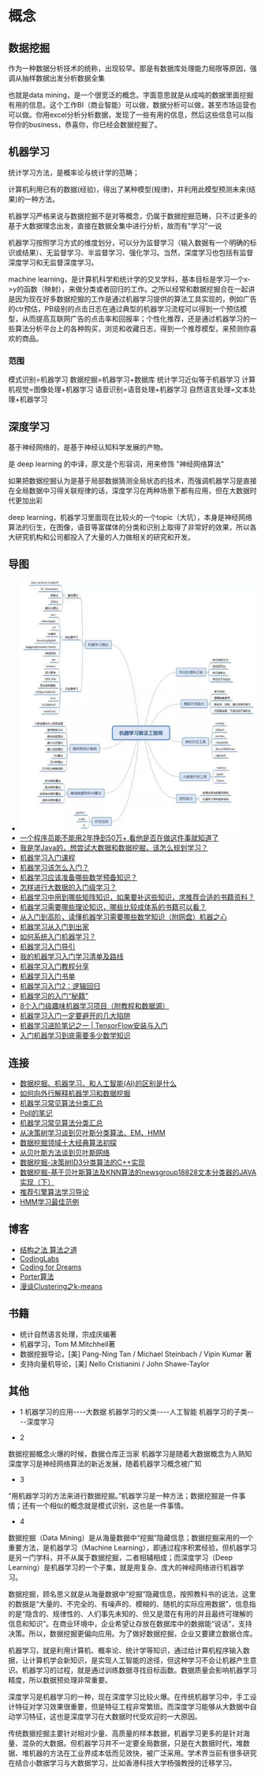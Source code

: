 #   概念


##  数据挖掘

作为一种数据分析技术的统称，出现较早。那是有数据库处理能力局限等原因，强调从抽样数据出发分析数据全集

也就是data mining，是一个很宽泛的概念。字面意思就是从成吨的数据里面挖掘有用的信息。这个工作BI（商业智能）可以做，数据分析可以做，甚至市场运营也可以做。你用excel分析分析数据，发现了一些有用的信息，然后这些信息可以指导你的business，恭喜你，你已经会数据挖掘了。


##  机器学习

统计学习方法，是概率论与统计学的范畴；

计算机利用已有的数据(经验)，得出了某种模型(规律)，并利用此模型预测未来(结果)的一种方法。

机器学习严格来说与数据挖掘不是对等概念，仍属于数据挖掘范畴，只不过更多的基于大数据理念出发，直接在数据全集中进行分析，故而有"学习"一说

机器学习按照学习方式的维度划分，可以分为监督学习（输入数据有一个明确的标识或结果）、无监督学习、半监督学习、强化学习。当然，深度学习也包括有监督深度学习和无监督深度学习。

machine learning，是计算机科学和统计学的交叉学科，基本目标是学习一个x->y的函数（映射），来做分类或者回归的工作。之所以经常和数据挖掘合在一起讲是因为现在好多数据挖掘的工作是通过机器学习提供的算法工具实现的，例如广告的ctr预估，PB级别的点击日志在通过典型的机器学习流程可以得到一个预估模型，从而提高互联网广告的点击率和回报率；个性化推荐，还是通过机器学习的一些算法分析平台上的各种购买，浏览和收藏日志，得到一个推荐模型，来预测你喜欢的商品。



### 范围
模式识别=机器学习
数据挖掘=机器学习+数据库
统计学习近似等于机器学习
计算机视觉=图像处理+机器学习
语音识别=语音处理+机器学习
自然语言处理=文本处理+机器学习




##  深度学习
基于神经网络的，是基于神经认知科学发展的产物。

是 deep learning 的中译，原文是个形容词，用来修饰 "神经网络算法"

如果把数据挖掘认为是基于局部数据猜测全局状态的技术，而强调机器学习是直接在全局数据中习得关联规律的话，深度学习在两种场景下都有应用，但在大数据时代更加出彩

deep learning，机器学习里面现在比较火的一个topic（大坑），本身是神经网络算法的衍生，在图像，语音等富媒体的分类和识别上取得了非常好的效果，所以各大研究机构和公司都投入了大量的人力做相关的研究和开发。


##  导图
-   ![机器学习技能图](image/142734.jpg)
-   [一个程序员能不能用2年挣到50万+,看他是否在做这件事就知道了](https://mp.weixin.qq.com/s/B0fLLgDal5bvZg209VT2_w)
-   [我是学Java的，想尝试大数据和数据挖掘，该怎么规划学习？](https://www.zhihu.com/question/21380122/answer/237421875)
-   [机器学习入门课程](https://zhuanlan.zhihu.com/p/34292209)
-   [机器学习该怎么入门？](https://www.zhihu.com/question/20691338/answer/142221700)
-   [机器学习应该准备哪些数学预备知识？](https://www.zhihu.com/question/36324957/answer/67098507)
-   [怎样进行大数据的入门级学习？](https://www.zhihu.com/question/24761255/answer/59803163)
-   [机器学习中用到哪些矩阵知识，如果要补这些知识，求推荐合适的书籍资料？](https://www.zhihu.com/question/25866010/answer/134274425)
-   [机器学习需要哪些理论知识，哪些比较成体系的书籍可以看？](https://www.zhihu.com/question/66868344/answer/246675018)
-   [从入门到高阶，读懂机器学习需要哪些数学知识（附网盘）机器之心](https://zhuanlan.zhihu.com/p/36018667)
-   [机器学习从入门到出家](https://zhuanlan.zhihu.com/p/26590763)
-   [如何系统入门机器学习？](https://www.zhihu.com/question/266127835/answer/331399383)
-   [机器学习入门导引](https://zhuanlan.zhihu.com/p/23796060)
-   [我的机器学习入门学习清单及路线](https://zhuanlan.zhihu.com/p/27018536)
-   [机器学习入门教程分享](https://zhuanlan.zhihu.com/p/27381779)
-   [机器学习入门书单](https://zhuanlan.zhihu.com/p/25320185)
-   [机器学习入门2：逻辑回归](https://zhuanlan.zhihu.com/p/35927764)
-   [机器学习的入门“秘籍”](https://zhuanlan.zhihu.com/p/29302786)
-   [8个入门级趣味机器学习项目（附教程和数据源）](https://zhuanlan.zhihu.com/p/32119848)
-   [机器学习入门一定要避开的几大陷阱](https://zhuanlan.zhihu.com/p/32322378)
-   [机器学习进阶笔记之一 | TensorFlow安装与入门](https://zhuanlan.zhihu.com/p/22410917)
-   [入门机器学习到底需要多少数学知识](https://zhuanlan.zhihu.com/p/30691582)



##  连接
-   [数据挖掘、机器学习、和人工智能(AI)的区别是什么](https://www.cnblogs.com/DonJiang/p/5744535.html)
-   [如何向外行解释机器学习和数据挖掘](http://blog.jobbole.com/50338/)
-   [机器学习常见算法分类汇总](http://www.cnblogs.com/maybe2030/p/4665816.html)
-   [Poll的笔记](http://www.cnblogs.com/maybe2030/)
-   [机器学习常见算法分类汇总](http://blog.jobbole.com/77620/)
-   [从决策树学习谈到贝叶斯分类算法、EM、HMM ](https://blog.csdn.net/v_july_v/article/details/7577684)
-   [数据挖掘领域十大经典算法初探](https://blog.csdn.net/v_july_v/article/details/6142146)
-   [从贝叶斯方法谈到贝叶斯网络](https://blog.csdn.net/v_july_v/article/details/40984699)
-   [数据挖掘-决策树ID3分类算法的C++实现](https://blog.csdn.net/yangliuy/article/details/7322015)
-   [数据挖掘-基于贝叶斯算法及KNN算法的newsgroup18828文本分类器的JAVA实现（下）](https://blog.csdn.net/yangliuy/article/details/7401142)
-   [推荐引擎算法学习导论](https://blog.csdn.net/v_july_v/article/details/7184318)
-   [HMM学习最佳范例](http://www.52nlp.cn/category/hidden-markov-model/page/4)




##  博客
-   [结构之法 算法之道](https://blog.csdn.net/v_july_v)
-   [CodingLabs](http://blog.codinglabs.org/)
-   [Coding for Dreams](https://blog.csdn.net/yangliuy)
-   [Porter算法](http://qinxuye.me/article/porter-stemmer/)
-   [漫谈Clustering之k-means](http://blog.pluskid.org/?p=17)



##  书籍
-   统计自然语言处理，宗成庆编著
-   机器学习，Tom M.Mitchhell著
-   数据挖掘导论，[美] Pang-Ning Tan / Michael Steinbach / Vipin Kumar 著
-   支持向量机导论，[美] Nello Cristianini / John Shawe-Taylor



##  其他

-   1
机器学习的应用----大数据
机器学习的父类----人工智能
机器学习的子类----深度学习

-   2

数据挖掘概念火爆的时候，数据仓库正当家
机器学习是随着大数据概念为人熟知
深度学习是神经网络算法的新近发展，随着机器学习概念被广知

-   3

“用机器学习的方法来进行数据挖掘。”机器学习是一种方法；数据挖掘是一件事情；还有一个相似的概念就是模式识别，这也是一件事情。

-   4

数据挖掘（Data Mining）是从海量数据中“挖掘”隐藏信息；数据挖掘采用的一个重要方法，是机器学习（Machine Learning），即通过程序积累经验，但机器学习是另一门学科，并不从属于数据挖掘，二者相辅相成；而深度学习（Deep Learning）是机器学习的一个子集，就是用复杂、庞大的神经网络进行机器学习。

数据挖掘，顾名思义就是从海量数据中“挖掘”隐藏信息，按照教科书的说法，这里的数据是“大量的、不完全的、有噪声的、模糊的、随机的实际应用数据”，信息指的是“隐含的、规律性的、人们事先未知的、但又是潜在有用的并且最终可理解的信息和知识”。在商业环境中，企业希望让存放在数据库中的数据能“说话”，支持决策。所以，数据挖掘更偏向应用。为了做好数据挖掘，企业又要建立数据仓库。

机器学习，就是利用计算机、概率论、统计学等知识，通过给计算机程序输入数据，让计算机学会新知识，是实现人工智能的途径，但这种学习不会让机器产生意识。机器学习的过程，就是通过训练数据寻找目标函数。数据质量会影响机器学习精度，所以数据预处理非常重要。

深度学习是机器学习的一种，现在深度学习比较火爆。在传统机器学习中，手工设计特征对学习效果很重要，但是特征工程非常繁琐。而深度学习能够从大数据中自动学习特征，这也是深度学习在大数据时代受欢迎的一大原因。

传统数据挖掘主要针对相对少量、高质量的样本数据，机器学习更多的是针对海量、混杂的大数据。但机器学习并不一定要全局数据，只是在大数据时代，堆数据、堆机器的方法在工业界成本低而见效快，被广泛采用。学术界当前有很多研究在结合小数据学习与大数据学习，比如香港科技大学杨强教授的迁移学习。

